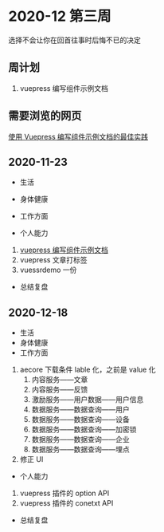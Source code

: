 # 2020-12 第三周

选择不会让你在回首往事时后悔不已的决定

## 周计划

1. vuepress 编写组件示例文档

## 需要浏览的网页

[使用 Vuepress 编写组件示例文档的最佳实践](https://zhuanlan.zhihu.com/p/144979562?from_voters_page=true)

## 2020-11-23

- 生活
- 身体健康
- 工作方面

- 个人能力

1. [vuepress 编写组件示例文档](https://calebman.github.io/vuepress-plugin-demo-container/zh/#%E5%AE%83%E6%98%AF%E5%A6%82%E4%BD%95%E5%B7%A5%E4%BD%9C%E7%9A%84%EF%BC%9F)
2. vuepress 文章打标签
3. vuessrdemo 一份

- 总结复盘

## 2020-12-18

- 生活
- 身体健康
- 工作方面

1. aecore 下载条件 lable 化，之前是 value 化
   1. 内容服务——文章<daily-status />
   2. 内容服务——反馈<daily-status />
   3. 激励服务——用户数据——用户信息<daily-status />
   4. 数据服务——数据查询——用户<daily-status />
   5. 数据服务——数据查询——设备<daily-status />
   6. 数据服务——数据查询——加密锁<daily-status />
   7. 数据服务——数据查询——企业<daily-status />
   8. 数据服务——数据查询——埋点<daily-status />
2. 修正 UI<daily-status type="fail"/>

- 个人能力

1. vuepress 插件的 option API
2. vuepress 插件的 conetxt API

- 总结复盘

